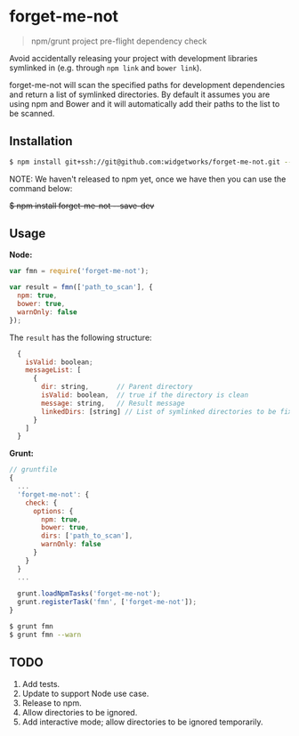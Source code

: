 forget-me-not
=============

> npm/grunt project pre-flight dependency check

Avoid accidentally releasing your project with development libraries symlinked in (e.g. through `npm link` and `bower link`).

forget-me-not will scan the specified paths for development dependencies and return a list of symlinked directories.
By default it assumes you are using npm and Bower and it will automatically add their paths to the list to be scanned.


## Installation

```bash
$ npm install git+ssh://git@github.com:widgetworks/forget-me-not.git --save-dev
```

NOTE: We haven't released to npm yet, once we have then you can use the command below:

~~$ npm install forget-me-not --save-dev~~


## Usage

__Node:__

```javascript
var fmn = require('forget-me-not');

var result = fmn(['path_to_scan'], {
  npm: true,
  bower: true,
  warnOnly: false
});
```

The `result` has the following structure:

```javascript
  {
    isValid: boolean;
    messageList: [
      {
        dir: string,       // Parent directory
        isValid: boolean,  // true if the directory is clean
        message: string,   // Result message
        linkedDirs: [string] // List of symlinked directories to be fixed.
      }
    ]
  }
```


__Grunt:__

```javascript
// gruntfile
{
  ...
  'forget-me-not': {
    check: {
      options: {
        npm: true,
        bower: true,
        dirs: ['path_to_scan'],
        warnOnly: false
      }
    }
  }
  ...
  
  grunt.loadNpmTasks('forget-me-not');
  grunt.registerTask('fmn', ['forget-me-not']);
}
```

```bash
$ grunt fmn
$ grunt fmn --warn
```


## TODO

 1. Add tests.
 2. Update to support Node use case.
 3. Release to npm.
 4. Allow directories to be ignored.
 5. Add interactive mode; allow directories to be ignored temporarily.
